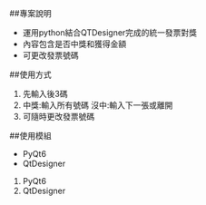

##專案說明
+ 運用python結合QTDesigner完成的統一發票對獎
+ 內容包含是否中獎和獲得金額
+ 可更改發票號碼

##使用方式
1. 先輸入後3碼
2. 中獎:輸入所有號碼
   沒中:輸入下一張或離開
3. 可隨時更改發票號碼

##使用模組

+ PyQt6
+ QtDesigner

1. PyQt6
2. QtDesigner

